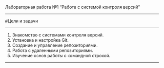 Лабораторная работа №1 “Работа с системой контроля версий”  
***
#Цели и задачи
***
1. Знакомство с системами контроля версий.  
2. Установка и настройка Git.
3. Создание и управление репозиториями.
4. Работа с удаленными репозиториями.
5. Изучение основ работы с командной строкой.
***

